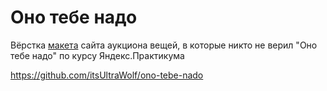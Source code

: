 # Оно тебе надо
Вёрстка [макета](https://www.figma.com/file/unBuocGdAfnegz1sE0MknV/%232-Оно-тебе-надо) сайта аукциона вещей, в которые никто не верил "Оно тебе надо" по курсу Яндекс.Практикума

https://github.com/itsUltraWolf/ono-tebe-nado
